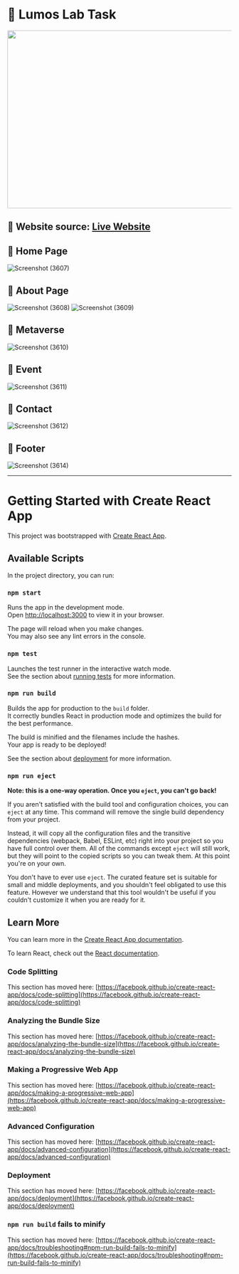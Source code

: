 # :large_blue_diamond: Lumos Lab Task
<img src="https://media.giphy.com/media/YAvTD223LPtkT7ahMV/giphy-downsized-large.gif" height="400px" width="900px">

## :large_blue_circle: Website source: [Live Website](https://taupe-tiramisu-583056.netlify.app/)

## :large_blue_circle: Home Page
![Screenshot (3607)](https://user-images.githubusercontent.com/107871742/175611758-10dc5644-424b-4aa5-958e-8efcd43edb6e.png)

## :large_blue_circle: About Page
![Screenshot (3608)](https://user-images.githubusercontent.com/107871742/175611794-efd00235-8f3b-4ca4-946c-ba24e87606a3.png)
![Screenshot (3609)](https://user-images.githubusercontent.com/107871742/175611817-5c25638b-e40f-4315-9e0c-f2d5cbab4bf9.png)


## :large_blue_circle: Metaverse
![Screenshot (3610)](https://user-images.githubusercontent.com/107871742/175611852-d76d4cd2-50cc-4888-92ed-d088c2ff8293.png)


## :large_blue_circle: Event
![Screenshot (3611)](https://user-images.githubusercontent.com/107871742/175611866-ff89f4dd-bda9-429c-9735-569c3c72eb01.png)


## :large_blue_circle: Contact
![Screenshot (3612)](https://user-images.githubusercontent.com/107871742/175611889-ea174df0-4f59-48c0-a60f-400d02c2c8a5.png)

## :large_blue_circle: Footer
![Screenshot (3614)](https://user-images.githubusercontent.com/107871742/175611913-ebee7211-6de4-4ca2-827b-ac5ddb02d6c0.png)

---



















# Getting Started with Create React App

This project was bootstrapped with [Create React App](https://github.com/facebook/create-react-app).

## Available Scripts

In the project directory, you can run:

### `npm start`

Runs the app in the development mode.\
Open [http://localhost:3000](http://localhost:3000) to view it in your browser.

The page will reload when you make changes.\
You may also see any lint errors in the console.

### `npm test`

Launches the test runner in the interactive watch mode.\
See the section about [running tests](https://facebook.github.io/create-react-app/docs/running-tests) for more information.

### `npm run build`

Builds the app for production to the `build` folder.\
It correctly bundles React in production mode and optimizes the build for the best performance.

The build is minified and the filenames include the hashes.\
Your app is ready to be deployed!

See the section about [deployment](https://facebook.github.io/create-react-app/docs/deployment) for more information.

### `npm run eject`

**Note: this is a one-way operation. Once you `eject`, you can't go back!**

If you aren't satisfied with the build tool and configuration choices, you can `eject` at any time. This command will remove the single build dependency from your project.

Instead, it will copy all the configuration files and the transitive dependencies (webpack, Babel, ESLint, etc) right into your project so you have full control over them. All of the commands except `eject` will still work, but they will point to the copied scripts so you can tweak them. At this point you're on your own.

You don't have to ever use `eject`. The curated feature set is suitable for small and middle deployments, and you shouldn't feel obligated to use this feature. However we understand that this tool wouldn't be useful if you couldn't customize it when you are ready for it.

## Learn More

You can learn more in the [Create React App documentation](https://facebook.github.io/create-react-app/docs/getting-started).

To learn React, check out the [React documentation](https://reactjs.org/).

### Code Splitting

This section has moved here: [https://facebook.github.io/create-react-app/docs/code-splitting](https://facebook.github.io/create-react-app/docs/code-splitting)

### Analyzing the Bundle Size

This section has moved here: [https://facebook.github.io/create-react-app/docs/analyzing-the-bundle-size](https://facebook.github.io/create-react-app/docs/analyzing-the-bundle-size)

### Making a Progressive Web App

This section has moved here: [https://facebook.github.io/create-react-app/docs/making-a-progressive-web-app](https://facebook.github.io/create-react-app/docs/making-a-progressive-web-app)

### Advanced Configuration

This section has moved here: [https://facebook.github.io/create-react-app/docs/advanced-configuration](https://facebook.github.io/create-react-app/docs/advanced-configuration)

### Deployment

This section has moved here: [https://facebook.github.io/create-react-app/docs/deployment](https://facebook.github.io/create-react-app/docs/deployment)

### `npm run build` fails to minify

This section has moved here: [https://facebook.github.io/create-react-app/docs/troubleshooting#npm-run-build-fails-to-minify](https://facebook.github.io/create-react-app/docs/troubleshooting#npm-run-build-fails-to-minify)
